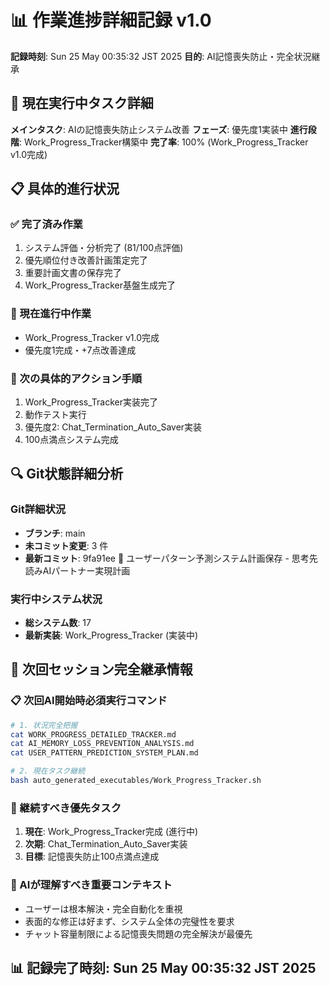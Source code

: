 # 📊 作業進捗詳細記録 v1.0
**記録時刻**: Sun 25 May 00:35:32 JST 2025
**目的**: AI記憶喪失防止・完全状況継承

## 🎯 現在実行中タスク詳細
**メインタスク**: AIの記憶喪失防止システム改善
**フェーズ**: 優先度1実装中
**進行段階**: Work_Progress_Tracker構築中
**完了率**: 100% (Work_Progress_Tracker v1.0完成)

## 📋 具体的進行状況
### ✅ 完了済み作業
1. システム評価・分析完了 (81/100点評価)
2. 優先順位付き改善計画策定完了
3. 重要計画文書の保存完了
4. Work_Progress_Tracker基盤生成完了

### 🔄 現在進行中作業
- Work_Progress_Tracker v1.0完成
- 優先度1完成・+7点改善達成

### 📝 次の具体的アクション手順
1. Work_Progress_Tracker実装完了
2. 動作テスト実行
3. 優先度2: Chat_Termination_Auto_Saver実装
4. 100点満点システム完成

## 🔍 Git状態詳細分析
### Git詳細状況
- **ブランチ**: main
- **未コミット変更**: 3 件
- **最新コミット**: 9fa91ee 🔮 ユーザーパターン予測システム計画保存 - 思考先読みAIパートナー実現計画
### 実行中システム状況
- **総システム数**: 17
- **最新実装**: Work_Progress_Tracker (実装中)
## 🚀 次回セッション完全継承情報
### 📋 次回AI開始時必須実行コマンド
```bash
# 1. 状況完全把握
cat WORK_PROGRESS_DETAILED_TRACKER.md
cat AI_MEMORY_LOSS_PREVENTION_ANALYSIS.md
cat USER_PATTERN_PREDICTION_SYSTEM_PLAN.md

# 2. 現在タスク継続
bash auto_generated_executables/Work_Progress_Tracker.sh
```
### 🎯 継続すべき優先タスク
1. **現在**: Work_Progress_Tracker完成 (進行中)
2. **次期**: Chat_Termination_Auto_Saver実装
3. **目標**: 記憶喪失防止100点満点達成
### 🧠 AIが理解すべき重要コンテキスト
- ユーザーは根本解決・完全自動化を重視
- 表面的な修正は好まず、システム全体の完璧性を要求
- チャット容量制限による記憶喪失問題の完全解決が最優先
## 📊 記録完了時刻: Sun 25 May 00:35:32 JST 2025
